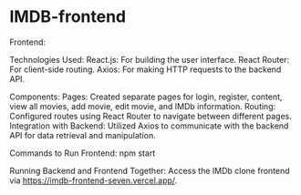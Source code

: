 
# IMDB-frontend

Frontend:

Technologies Used:
React.js: For building the user interface.
React Router: For client-side routing.
Axios: For making HTTP requests to the backend API.

Components:
Pages: Created separate pages for login, register, content, view all movies, add movie, edit movie, and IMDb information.
Routing: Configured routes using React Router to navigate between different pages.
Integration with Backend: Utilized Axios to communicate with the backend API for data retrieval and manipulation.

Commands to Run Frontend:
npm start

Running Backend and Frontend Together:
Access the IMDb clone frontend via https://imdb-frontend-seven.vercel.app/.

